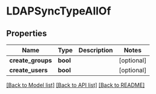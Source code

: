 # LDAPSyncTypeAllOf

## Properties
Name | Type | Description | Notes
------------ | ------------- | ------------- | -------------
**create_groups** | **bool** |  | [optional] 
**create_users** | **bool** |  | [optional] 

[[Back to Model list]](../README.md#documentation-for-models) [[Back to API list]](../README.md#documentation-for-api-endpoints) [[Back to README]](../README.md)


